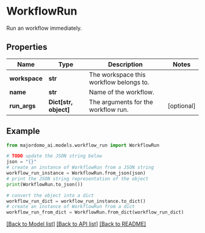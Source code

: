 # WorkflowRun

Run an workflow immediately.

## Properties

Name | Type | Description | Notes
------------ | ------------- | ------------- | -------------
**workspace** | **str** | The workspace this workflow belongs to. | 
**name** | **str** | Name of the workflow. | 
**run_args** | **Dict[str, object]** | The arguments for the workflow run. | [optional] 

## Example

```python
from majordomo_ai.models.workflow_run import WorkflowRun

# TODO update the JSON string below
json = "{}"
# create an instance of WorkflowRun from a JSON string
workflow_run_instance = WorkflowRun.from_json(json)
# print the JSON string representation of the object
print(WorkflowRun.to_json())

# convert the object into a dict
workflow_run_dict = workflow_run_instance.to_dict()
# create an instance of WorkflowRun from a dict
workflow_run_from_dict = WorkflowRun.from_dict(workflow_run_dict)
```
[[Back to Model list]](../README.md#documentation-for-models) [[Back to API list]](../README.md#documentation-for-api-endpoints) [[Back to README]](../README.md)


